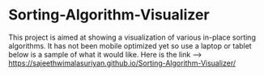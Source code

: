 # Sorting-Algorithm-Visualizer
This project is aimed at showing a visualization of various in-place sorting algorithms. It has not been mobile optimized yet
so use a laptop or tablet below is a sample of what it would like. Here is the link -->  https://sajeethwimalasuriyan.github.io/Sorting-Algorithm-Visualizer/
